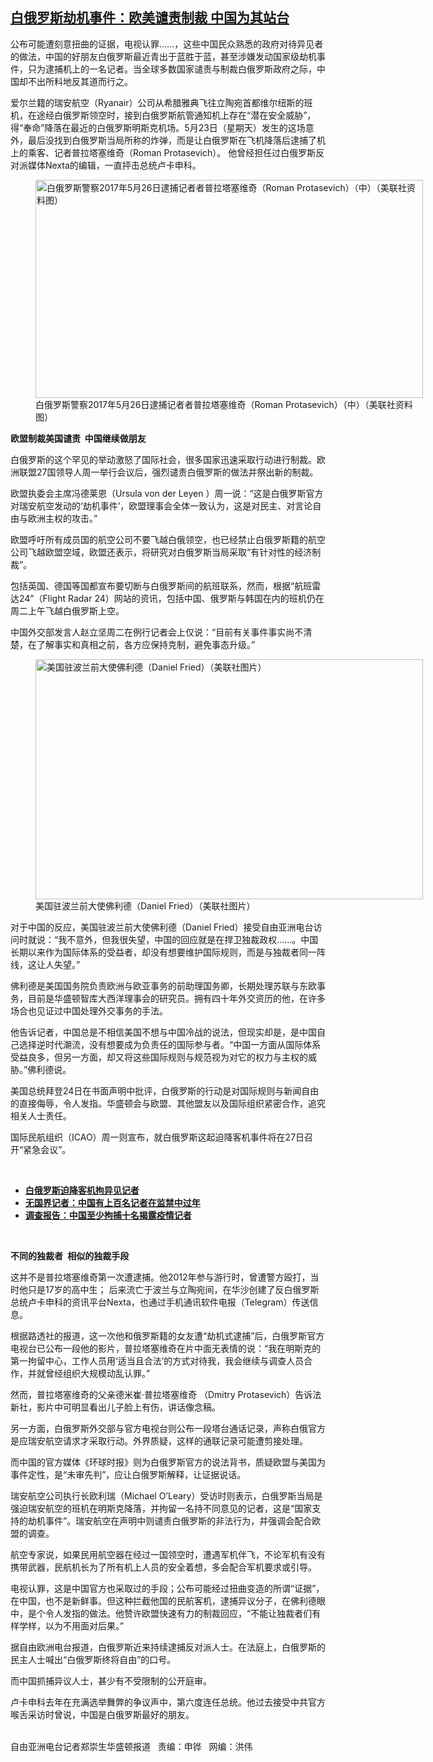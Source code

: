 <!--1621975634000-->
[白俄罗斯劫机事件：欧美谴责制裁 中国为其站台](https://www.rfa.org/mandarin/yataibaodao/junshiwaijiao/rc-05252021110306.html)
------

<p></p><p>公布可能遭刻意扭曲的证据，电视认罪……，这些中国民众熟悉的政府对待异见者的做法，中国的好朋友白俄罗斯最近青出于蓝胜于蓝，甚至涉嫌发动国家级劫机事件，只为逮捕机上的一名记者。当全球多数国家谴责与制裁白俄罗斯政府之际，中国却不出所料地反其道而行之。</p><p>爱尔兰籍的瑞安航空（Ryanair）公司从希腊雅典飞往立陶宛首都维尔纽斯的班机，在途经白俄罗斯领空时，接到白俄罗斯航管通知机上存在“潜在安全威胁”，得“奉命”降落在最近的白俄罗斯明斯克机场。5月23日（星期天）发生的这场意外，最后没找到白俄罗斯当局所称的炸弹，而是让白俄罗斯在飞机降落后逮捕了机上的乘客、记者普拉塔塞维奇（Roman Protasevich）。 他曾经担任过白俄罗斯反对派媒体Nexta<span>的编辑，一直抨击总统卢卡申科。</span></p><p><span><figure class="image-richtext image-inline captioned" style="width:620px;"><img alt="白俄罗斯警察2017年5月26日逮捕记者者普拉塔塞维奇（Roman Protasevich）（中）（美联社资料图）" height="349" src="https://www.rfa.org/mandarin/yataibaodao/junshiwaijiao/rc-05252021110306.html/rc0525j.jpg/@@images/d6d3a4b3-43b2-4f0b-9813-64926967f069.jpeg" title="rc0525j.jpg" width="620"/><figcaption class="image-caption">白俄罗斯警察2017年5月26日逮捕记者者普拉塔塞维奇（Roman Protasevich）（中）（美联社资料图）</figcaption><small></small></figure></span></p><p><strong>欧盟制裁美国谴责</strong><strong>  </strong><strong>中国继续做朋友</strong></p><p>白俄罗斯的这个罕见的举动激怒了国际社会，很多国家迅速采取行动进行制裁。欧洲联盟27国领导人周一举行会议后，强烈谴责白俄罗斯的做法并祭出新的制裁。</p><p>欧盟执委会主席冯德莱恩（Ursula von der Leyen ）周一说：“这是白俄罗斯官方对瑞安航空发动的‘劫机事件’，欧盟理事会全体一致认为，这是对民主、对言论自由与欧洲主权的攻击。”</p><p>欧盟呼吁所有成员国的航空公司不要飞越白俄领空，也已经禁止白俄罗斯籍的航空公司飞越欧盟空域，欧盟还表示，将研究对白俄罗斯当局采取“有针对性的经济制裁”。</p><p>包括英国、德国等国都宣布要切断与白俄罗斯间的航班联系，然而，根据“航班雷达24”（Flight Radar 24）网站的资讯，包括中国、俄罗斯与韩国在内的班机仍在周二上午飞越白俄罗斯上空。</p><p>中国外交部发言人赵立坚周二在例行记者会上仅说：“目前有关事件事实尚不清楚，在了解事实和真相之前，各方应保持克制，避免事态升级。”</p><p><figure class="image-richtext image-inline captioned" style="width:620px;"><img alt="美国驻波兰前大使佛利德（Daniel Fried）（美联社图片）" height="384" src="https://www.rfa.org/mandarin/yataibaodao/junshiwaijiao/rc-05252021110306.html/rc0525h.jpg/@@images/e8d10fc2-e986-4938-b9a7-ec09ee15e80f.jpeg" title="rc0525h.jpg" width="620"/><figcaption class="image-caption">美国驻波兰前大使佛利德（Daniel Fried）（美联社图片）</figcaption><small></small></figure></p><p>对于中国的反应，美国驻波兰前大使佛利德（Daniel Fried）接受自由亚洲电台访问时就说：“我不意外，但我很失望，中国的回应就是在捍卫独裁政权……。中国长期以来作为国际体系的受益者，却没有想要维护国际规则，而是与独裁者同一阵线，这让人失望。”</p><p>佛利德是美国国务院负责欧洲与欧亚事务的前助理国务卿，长期处理苏联与东欧事务，目前是华盛顿智库大西洋理事会的研究员。拥有四十年外交资历的他，在许多场合也见证过中国处理外交事务的手法。</p><p>他告诉记者，中国总是不相信美国不想与中国冷战的说法，但现实却是，是中国自己选择逆时代潮流，没有想要成为负责任的国际参与者。“中国一方面从国际体系受益良多，但另一方面，却又将这些国际规则与规范视为对它的权力与主权的威胁。”佛利德说。</p><p>美国总统拜登24日在书面声明中批评，白俄罗斯的行动是对国际规则与新闻自由的直接侮辱，令人发指。华盛顿会与欧盟、其他盟友以及国际组织紧密合作，追究相关人士责任。</p><p>国际民航组织（ICAO）周一则宣布，就白俄罗斯这起迫降客机事件将在27日召开“紧急会议”。</p><p><br/></p><ul><li><a href="https://www.rfa.org/mandarin/Xinwen/wul0524b-05242021015743.html"><strong>白俄罗斯迫降客机拘异见记者</strong></a></li><li><strong><a href="https://www.rfa.org/mandarin/yataibaodao/meiti/jt-02102021103959.html">无国界记者：中国有上百名记者在监禁中过年</a></strong></li><li><strong><a href="https://www.rfa.org/mandarin/Xinwen/2-02102021080237.html">调查报告：中国至少拘捕十名揭露疫情记者</a></strong></li></ul><p><br/></p><p><strong>不同的独裁者</strong><strong> </strong> <strong>相似的独裁手段</strong></p><p>这并不是普拉塔塞维奇第一次遭逮捕。他2012年参与游行时，曾遭警方殴打，当时他只是17岁的高中生； 后来流亡于波兰与立陶宛间，在华沙创建了反白俄罗斯总统卢卡申科的资讯平台Nexta，也通过手机通讯软件电报（Telegram）传送信息。</p><p>根据路透社的报道，这一次他和俄罗斯籍的女友遭“劫机式逮捕”后，白俄罗斯官方电视台已公布一段他的影片，普拉塔塞维奇在片中面无表情的说：“我在明斯克的第一拘留中心，工作人员用‘适当且合法’的方式对待我，我会继续与调查人员合作，并就曾经组织大规模动乱认罪。”</p><p>然而，普拉塔塞维奇的父亲德米崔·普拉塔塞维奇 （Dmitry Protasevich）告诉法新社，影片中可明显看出儿子脸上有伤，讲话像念稿。</p><p>另一方面，白俄罗斯外交部与官方电视台则公布一段塔台通话记录，声称白俄官方是应瑞安航空请求才采取行动。外界质疑，这样的通联记录可能遭剪接处理。</p><p>而中国的官方媒体《环球时报》则为白俄罗斯官方的说法背书，质疑欧盟与美国为事件定性，是“未审先判”，应让白俄罗斯解释，让证据说话。</p><p>瑞安航空公司执行长欧利瑞（Michael O’Leary）受访时则表示，白俄罗斯当局是强迫瑞安航空的班机在明斯克降落，并拘留一名持不同意见的记者，这是“国家支持的劫机事件”。瑞安航空在声明中则谴责白俄罗斯的非法行为，并强调会配合欧盟的调查。</p><p>航空专家说，如果民用航空器在经过一国领空时，遭遇军机伴飞，不论军机有没有携带武器，民航机长为了所有机上人员的安全着想，多会配合军机要求或引导。</p><p>电视认罪，这是中国官方也采取过的手段；公布可能经过扭曲变造的所谓“证据”，在中国，也不是新鲜事。但这种拦截他国的民航客机，逮捕异议分子，在佛利德眼中，是个令人发指的做法。他赞许欧盟快速有力的制裁回应，“不能让独裁者们有样学样，以为不用面对后果。”</p><p>据自由欧洲电台报道，白俄罗斯近来持续逮捕反对派人士。在法庭上，白俄罗斯的民主人士喊出“白俄罗斯终将自由”的口号。</p><p>而中国抓捕异议人士，甚少有不受限制的公开庭审。</p><p>卢卡申科去年在充满选举舞弊的争议声中，第六度连任总统。他过去接受中共官方喉舌采访时曾说，中国是白俄罗斯最好的朋友。</p><p><br/>自由亚洲电台记者郑崇生华盛顿报道   责编：申铧   网编：洪伟</p>
